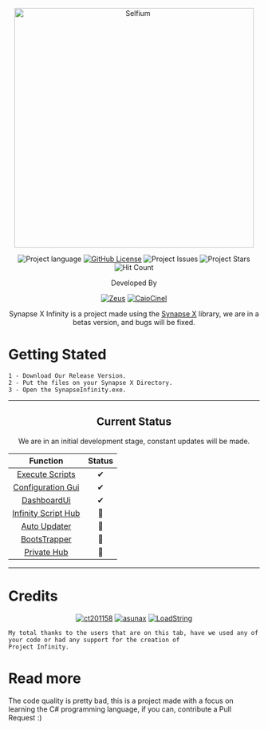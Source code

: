 <p align="center">
    <img width="480px" height="auto" src="https://media.discordapp.net/attachments/742405340397699073/881311465104105512/InfinityLogoV2.png" align="center" alt="Selfium" />
</p>
<p align="center">
    <img alt="Project language" src="https://img.shields.io/badge/language-C%23-success?color=orange&style=for-the-badge"></a>
    <a href="https://github.com/ZeusHay/Synapse-X-Infinity/issues"><img alt="GitHub License" src="https://img.shields.io/github/license/ZeusHay/Synapse-X-Infinity?color=orange&style=for-the-badge"></a>
    <img alt="Project Issues" src="https://img.shields.io/github/issues/ZeusHay/Synapse-X-Infinity?color=orange&style=for-the-badge"></a>
    <img alt="Project Stars" src="https://img.shields.io/github/stars/ZeusHay/Synapse-X-Infinity?color=orange&style=for-the-badge"></a>
    <img alt="Hit Count" src="https://img.shields.io/github/search/ZeusHay/Synapse-X-Infinity/goto?color=orange&label=Hit%20Counter&style=for-the-badge"></a>
    <br />
</p>
<p align="center">
    Developed By
</p>
<p align="center">
    <a href="https://github.com/ZeusHay"><img alt="Zeus" src="https://img.shields.io/badge/github-ZeusHay-orange?style=for-the-badge"></a>
    <a href="https://github.com/caiocinel"><img alt="CaioCinel" src="https://img.shields.io/badge/github-caiocinel-orange?style=for-the-badge"></a>
</p>

<p><center>Synapse X Infinity is a project made using the <a href="https://x.synapse.to/">Synapse X</a> library, we are in a betas version, and bugs will be fixed.</center></p>

# Getting Stated

    1 - Download Our Release Version.
    2 - Put the files on your Synapse X Directory.
    3 - Open the SynapseInfinity.exe.

----------------------------------------------------------------------------------------------

<p align="center">
    <h2 align="center">Current Status</h2>
</b >

<center>We are in an initial development stage, constant updates will be made.</center>

|Function|Status|
|:---------------------------------------------------------------------------------------: | :-------------------------------------------------------------------: |
|[Execute Scripts](https://github.com/ZeusHay/Synapse-X-Infinity) | ✔ |
|[Configuration Gui](https://github.com/ZeusHay/Synapse-X-Infinity) | ✔ |
|[DashboardUi](https://github.com/ZeusHay/Synapse-X-Infinity) | ✔ |
|[Infinity Script Hub](https://github.com/ZeusHay/Synapse-X-Infinity) | 🔵 |
|[Auto Updater](https://github.com/ZeusHay/Synapse-X-Infinity) | 🔵 |
|[BootsTrapper](https://github.com/ZeusHay/Synapse-X-Infinity) | 🔵 |
|[Private Hub](https://github.com/ZeusHay/Synapse-X-Infinity) | 🔵 |

---------------------------------------------------------------------------------------

# Credits

<p align="center">
    <a href="https://github.com/ct201158"><img alt="ct201158" src="https://img.shields.io/badge/github-@ct201158-orange?style=for-the-badge"></a>
    <a href="https://github.com/asunax-aaa"><img alt="asunax" src="https://img.shields.io/badge/github-asunax--aaa-orange?style=for-the-badge"></a>
    <a href="https://github.com/"><img alt="LoadString" src="https://img.shields.io/badge/discord-Loadstring%237600-orange?style=for-the-badge"></a>
    <br />
</p>

    My total thanks to the users that are on this tab, have we used any of your code or had any support for the creation of 
    Project Infinity.
# Read more

The code quality is pretty bad, this is a project made with a focus on learning the C# programming language, if you can, contribute a Pull Request :)
</p>

